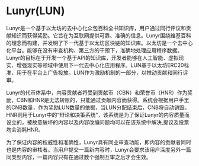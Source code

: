 # Lunyr(LUN)

Lunyr是一个基于以太坊的去中心化众包百科全书知识库，用户通过同行评议和贡献知识而获得奖励。它旨在为互联网提供可靠、准确的信息。Lunyr围绕维基百科的理念而构建，并发明了下一代基于以太坊区块链的知识库。以太坊是一个去中心化平台。能够在没有审查机构、第三方的干预下，准确地处理应用程序数据。Lunyr的目标在于开发一个基于API的知识库，开发者能够在人工智能、虚拟现实、增强现实等领域中使用下一代去中心化应用程序。LUN基于以太坊ERC20标准，用于在平台上广告投放。LUN作为激励机制的一部分，以推动贡献和同行评审。 

Lunyr的代币体系中，内容贡献者将受到贡献币（CBN）和荣誉币（HNR）作为奖励，CBN和HNR是无法转账的，只能通过贡献内容而获得。系统会根据用户手里的CNB数量，作为奖励LUN数量的依据，当LUN分配结束后，CNB将自动销毁。HNR则用于Lunyr中的“辩论和决策系统”，该系统是为了保证Lunyr的内容质量而设立的，被故意破坏的内容以及内容改编问题均可以在该系统中解决,提议及投票均会消耗HNR。

为了保证内容的权威性和准确性，Lunyr具有同业审查功能，即内容的贡献者同时也是内容的审核者。当用户提交一篇新内容时，Lunyr会要求该用户深度另外一篇同类型内容，一篇内容只有在通过数个强制互审之后才会生效。
